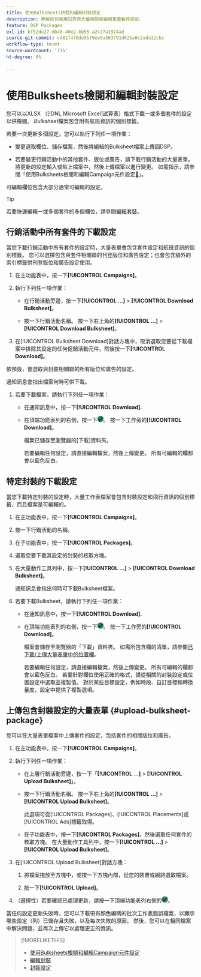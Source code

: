 ```yaml
---
title: 使用Bulksheets檢閱和編輯封裝設定
description: 瞭解如何使用試算表大量檢閱和編輯重要套件設定。
feature: DSP Packages
exl-id: bf52de27-db48-40e2-bb55-a2c27a1924ad
source-git-commit: c482f476de5b79ee9a363791d62ba8c2ada12cbc
workflow-type: tm+mt
source-wordcount: '715'
ht-degree: 0%

---
```


# 使用Bulksheets檢閱和編輯封裝設定

您可以以XLSX （[!DNL Microsoft Excel]試算表）格式下載一或多個套件的設定以供檢閱。 *Bulksheet*&#x200B;檔案包含附有航班資訊的個別標籤。

若要一次更新多個設定，您可以執行下列任一項作業：

* 變更選取欄位、儲存檔案，然後將編輯的Bulksheet檔案上傳回DSP。

* 若要變更行銷活動中的其他套件、版位或廣告，請下載行銷活動的大量表單。 將更新的設定輸入或貼上檔案中，然後上傳檔案以進行變更。 如需指示，請參閱「使用Bulksheets檢閱和編輯Campaign元件設定[&#128279;](/help/dsp/campaign-management/campaign-components-review-edit.md)」。

可編輯欄位包含大部分通常可編輯的設定。

>[!TIP]
>
>若要快速編輯一或多個套件的多個欄位，請參閱[編輯套裝](/help/dsp/campaign-management/packages/package-edit.md)。

## 行銷活動中所有套件的下載設定

當您下載行銷活動中所有套件的設定時，大量表單會包含套件設定和航班資訊的個別標籤。 您可以選擇包含與套件相關聯的刊登版位和廣告設定；也會包含額外的索引標籤供刊登版位和廣告設定使用。

1. 在主功能表中，按一下&#x200B;**[!UICONTROL Campaigns]**。

1. 執行下列任一項作業：

   * 在行銷活動旁邊，按一下&#x200B;**[!UICONTROL ...]** > **[!UICONTROL Download Bulksheet]**。

   * 按一下行銷活動名稱。 按一下右上角的&#x200B;**[!UICONTROL ...]** > **[!UICONTROL Download Bulksheet]**。

1. 在[!UICONTROL Bulksheet Download]對話方塊中，取消選取您要從下載檔案中排除其設定的任何促銷活動元件，然後按一下&#x200B;**[!UICONTROL Download]**。

依預設，會選取與封裝相關聯的所有版位和廣告的設定。

通知訊息會指出檔案何時可供下載。

1. 若要下載檔案，請執行下列任一項作業：

   * 在通知訊息中，按一下&#x200B;**[!UICONTROL Download].**

   * 在頂端功能表列的右側，按一下![工作](/help/dsp/assets/downloads.png)。 按一下工作旁的&#x200B;**[!UICONTROL Download]**。

     檔案已儲存至瀏覽器的[下載]資料夾。<!-- See "[Placement Columns in Downloaded/Uploaded Spreadsheets](#qa-sheet-columns)" for a list of the included columns. -->

     若要編輯任何設定，請直接編輯檔案，然後上傳變更。 所有可編輯的欄都會以藍色反白。

## 特定封裝的下載設定

當您下載特定封裝的設定時，大量工作表檔案會包含封裝設定和飛行資訊的個別標籤，而且檔案是可編輯的。

1. 在主功能表中，按一下&#x200B;**[!UICONTROL Campaigns]**。

1. 按一下行銷活動的名稱。

1. 在子功能表中，按一下&#x200B;**[!UICONTROL Packages]**。

1. 選取您要下載其設定的封裝的核取方塊。

1. 在大量動作工具列中，按一下&#x200B;**[!UICONTROL ...]** > **[!UICONTROL Download Bulksheet]**。

   通知訊息會指出何時可下載Bulksheet檔案。

1. 若要下載Bulksheet，請執行下列任一項作業：

   * 在通知訊息中，按一下&#x200B;**[!UICONTROL Download].**

   * 在頂端功能表列的右側，按一下![工作](/help/dsp/assets/downloads.png)。 按一下工作旁的&#x200B;**[!UICONTROL Download]**。

     檔案會儲存至瀏覽器的「下載」資料夾。 如需所包含欄的清單，請參閱[已下載/上傳大量表單中的位置欄](#qa-sheet-columns)。

     若要編輯任何設定，請直接編輯檔案，然後上傳變更。 所有可編輯的欄都會以藍色反白。 若要針對欄位使用正確的格式，請從相關的封裝設定或位置設定中選取並複製值。 對於某些目標設定，例如時段、自訂目標和轉換量度，設定中提供了複製選項。

## 上傳包含封裝設定的大量表單 {#upload-bulksheet-package}

您可以在大量表單檔案中上傳套件的設定，包括套件的相關版位和廣告。

1. 在主功能表中，按一下&#x200B;**[!UICONTROL Campaigns]**。

1. 執行下列任一項作業：

   * 在上層行銷活動旁邊，按一下「**[!UICONTROL ...]** > **[!UICONTROL Upload Bulksheet]**」。

   * 按一下行銷活動名稱。 按一下右上角的&#x200B;**[!UICONTROL ...]** > **[!UICONTROL Upload Bulksheet]**。

     此選項可從[!UICONTROL Packages]、[!UICONTROL Placements]或[!UICONTROL Ads]標籤取得。

   * 在子功能表中，按一下&#x200B;**[!UICONTROL Packages]**，然後選取任何套件的核取方塊。 在大量動作工具列中，按一下&#x200B;**[!UICONTROL ...]** > **[!UICONTROL Upload Bulksheet]**。

1. 在[!UICONTROL Upload Bulksheet]對話方塊：

   1. 將檔案拖放至方塊中，或按一下方塊內部，從您的裝置或網路選取檔案。

   1. 按一下&#x200B;**[!UICONTROL Upload]**。

1. （選擇性）若要確認已處理更新，請按一下頂端功能表列右側的![工作](/help/dsp/assets/downloads.png)。

當任何設定更新失敗時，您可以下載帶有顏色編碼的批次工作表錯誤檔案，以顯示哪些設定（列）已儲存且失敗，以及每次失敗的原因。 然後，您可以在相同檔案中解決問題，並再次上傳它以處理更正的資訊。

<!--
## Package Setting Columns in Downloaded/Uploaded Bulksheets{#qa-sheet-columns-packages}

>[!TIP]
>
> In a downloaded bulksheet file, all editable columns are highlighted in blue.

### [!UICONTROL Package] Tab

| Section | Column | Description | Editable? |
|---------|--------|-------------|-----------|
| [!UICONTROL Basic details] | [!UICONTROL Package ID] | The numeric ID of the package. | &mdash; |
| [!UICONTROL Basic details] | [!UICONTROL Package Name] | The name of the package. | Yes |
| [!UICONTROL Basic details] | [!UICONTROL Status] | The package status: *[!UICONTROL active]* or *[!UICONTROL inactive]*. | Yes |
| [!UICONTROL Basic details] | [!UICONTROL Description] | An optional description of the package. | Yes |
| [!UICONTROL Basic details] | [!UICONTROL 3rd-party fees - CPM] | A static, third-party fee rate to be tracked as a non-billable cost per 1000 impressions, if applicable. | Yes |
| [!UICONTROL Basic details] | [!UICONTROL 3rd-party fees - description] | An optional description of the third-party fee rate, if applicable. | Yes |
| [!UICONTROL Goals & Budget] | [!UICONTROL Package Start Date] | The start date of the package. | Yes |
| [!UICONTROL Goals & Budget] | [!UICONTROL Package End Date] | The end date of the package. | Yes |
| [!UICONTROL Goals & Budget] | [!UICONTROL Pacing Level] | At which level to pace and cap placements in the package: *[!UICONTROL Package]* or *[!UICONTROL Placement]*. | &mdash; |
| [!UICONTROL Goals & Budget] | [!UICONTROL Budget] | The package budget. | Yes |
| [!UICONTROL Goals & Budget] | [!UICONTROL Budget Interval] | The budget interval: <i[!UICONTROL >Daily]*, *[!UICONTROL Weekly]*, *[!UICONTROL Monthly]*, or *[!UICONTROL All Time]*. | Yes |
| [!UICONTROL Goals & Budget] | [!UICONTROL Interval Cap] | An optional budget interval cap. | Yes |
| [!UICONTROL Goals & Budget] | [!UICONTROL Interval Cap Period] | The interval for the optional budget interval cap: <i[!UICONTROL >Daily]*, *[!UICONTROL Weekly]*, *[!UICONTROL Monthly]*, or *[!UICONTROL All Time]*. | Yes |
| [!UICONTROL Goals & Budget] | [!UICONTROL Optimization Goal] | The objective of the package. | Yes |
| [!UICONTROL Goals & Budget] | [!UICONTROL Optimization Target] | The target value of the goal. | Yes |
| [!UICONTROL Goals & Budget] | [!UICONTROL Custom Goal Name] | (Packages with the "[!UICONTROL Highest Return on Ad Spend]" and "[!UICONTROL Lowest Cost per Acquisition]" optimization goals only)A [custom goal](/help/dsp/optimization/custom-goal.md) that includes the revenue or conversion events used to calculate the CPA or ROAS metric. | Yes |
| [!UICONTROL Goals & Budget] | [!UICONTROL Conversion Metric Name] | (Optional; packages with the "[!UICONTROL Highest Return on Ad Spend]" and "[!UICONTROL Lowest Cost per Acquisition]" optimization goals only) The final conversion event or revenue event/sale amount to use for computing the return on ad spend or the cost per acquisition. | Yes |
| [!UICONTROL Goals & Budget] | [!UICONTROL Package Goal Type] | (Packages with custom optimization goals only) The purpose of the package, which helps determine how to optimize the package: *[!UICONTROL Prospecting]*, *[!UICONTROL Retargeting]*, or *[!UICONTROL Other]* . | Yes |
| [!UICONTROL Goals & Budget] | [!UICONTROL Linked Package id for learning carryover] | (Packages with custom optimization goals only) The package ID for another package whose historic data is used as input for optimizing the package. | Yes |
| [!UICONTROL Goals & Budget] | [!UICONTROL Linked Package Name for learning carryover] | (Packages with custom optimization goals only) Another package whose historic data is used as input for optimizing the package. | &mdash; |
| [!UICONTROL Goals & Budget] | [!UICONTROL Pace on] | Whether the package is pacing towards the *[!UICONTROL budget]* or *[!UICONTROL primary_goal]* (for impressions). | &mdash; |
| [!UICONTROL Goals & Budget] | [!UICONTROL Primary Goal Amount] | (When you pace the package on impressions) The target number of impressions during the specified time interval. | Yes |
| [!UICONTROL Goals & Budget] | [!UICONTROL Primary Goal Interval] | (When you pace the package on impressions) The time interval for the target number of impressions. | Yes |
| [!UICONTROL Goals & Budget] | [!UICONTROL Flight Pacing] | The flight pacing strategy for the package: *[!UICONTROL Even]*, *[!UICONTROL slightly ahead]*, *[!UICONTROL frontload]*, or *[!UICONTROL aggressive frontload]*. | Yes |
| [!UICONTROL Goals & Budget] | [!UICONTROL Intraday Pacing] | The intraday pacing strategy for the package: *[!UICONTROL Even]* or *[!UICONTROL ASAP]*. | Yes |
| [!UICONTROL Goals & Budget] | [!UICONTROL Frequency Cap] | The primary frequency cap for the package during the specified [!UICONTROL Frequency Cap Interval]. | Yes |
| [!UICONTROL Goals & Budget] | [!UICONTROL Frequency Cap Interval] | The interval for the primary frequency cap: *[!UICONTROL Day]*, *[!UICONTROL Week]*, or *[!UICONTROL Month]*. | Yes |
| [!UICONTROL Goals & Budget] | [!UICONTROL Frequency Cap Interval Value] | The number of weeks, days, hours, or minutes for which the primary [!UICONTROL Frequency Cap] applies. For example, if the primary cap is 12 impressions per month, then the value here would be `12`. | Yes |
| [!UICONTROL Goals & Budget] | [!UICONTROL Secondary Frequency Cap] | The secondary frequency cap for the package during the specified [!UICONTROL Secondary Frequency Cap Interval] | Yes |
| [!UICONTROL Goals & Budget] | [!UICONTROL Secondary Frequency Cap Interval] | The type of interval for the secondary frequency cap: *[!UICONTROL Week]*, *[!UICONTROL Day]*, *[!UICONTROL Hour]*, or *[!UICONTROL Minute]*. The applicable number of weeks, days, hours, or minutes is indicated by the [!UICONTROL Secondary Frequency Cap Interval Value]. | Yes |
| [!UICONTROL Goals & Budget] | [!UICONTROL Secondary Frequency Cap Interval Value] | The number of weeks, days, hours, or minutes for which the [!UICONTROL Secondary Frequency Cap] applies. For example, if the secondary cap is three impressions per six hours, then the value here would be `6`. | Yes |
| [!UICONTROL Custom Flights] | [!UICONTROL Activate Custom Flights] | Whether or not to create non-even pacing flights for the package*T* (true) or *F* (false). Once you enable custom flighting and save the package, you can't disable custom flighting nor edit the package start date. | &mdash; |
| [!UICONTROL Custom Flights] | [!UICONTROL Automatic Budget Rollover] | (Available only when the [!UICONTROL Activate Custom Flighting] option is enabled) Whether or not to automatically add any remaining budget from the previous flight to the existing budget for the next flight: *T* (true) or *F* (false). | Yes |
| [!UICONTROL Error] | [!UICONTROL Error] | Any relevant errors. | &mdash; |

### [!UICONTROL Package_Flights] Tab {#qa-sheet-columns-package-flights}

| Section | Column | Description | Editable? |
|---------|--------|-------------|-----------|
| [!UICONTROL Flight Details] | [!UICONTROL Package ID] | The numeric ID of the package. | &mdash; |
| [!UICONTROL Flight details] | [!UICONTROL Flight ID] | The numeric ID of the flight. | &mdash; |
| [!UICONTROL Flight details] | [!UICONTROL Flight Start Date] |The first date of the flight. | Yes |
| [!UICONTROL Flight details] | [!UICONTROL Flight End Date] | The final date of the flight. | Yes |
| [!UICONTROL Flight details] | [!UICONTROL Flight Budget] | The target spend goal for the flight. | Yes |
| [!UICONTROL Flight details] | [!UICONTROL Rollover] | (Existing packages without the "[!UICONTROL Automatically rollover remaining flight budget to next flight]" option enabled) An amount of potentially unspent budget to add to the next flight. | Yes |
-->

>[!MORELIKETHIS]
>
>* [使用Bulksheets檢閱和編輯Campaign元件設定](/help/dsp/campaign-management/campaign-components-review-edit.md)
>* [編輯封裝](/help/dsp/campaign-management/packages/package-edit.md)
>* [封裝設定](/help/dsp/campaign-management/packages/package-settings.md)
